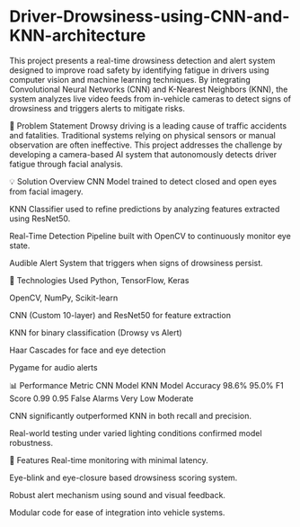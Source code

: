 # Driver-Drowsiness-using-CNN-and-KNN-architecture
This project presents a real-time drowsiness detection and alert system designed to improve road safety by identifying fatigue in drivers using computer vision and machine learning techniques. By integrating Convolutional Neural Networks (CNN) and K-Nearest Neighbors (KNN), the system analyzes live video feeds from in-vehicle cameras to detect signs of drowsiness and triggers alerts to mitigate risks.

🚗 Problem Statement
Drowsy driving is a leading cause of traffic accidents and fatalities. Traditional systems relying on physical sensors or manual observation are often ineffective. This project addresses the challenge by developing a camera-based AI system that autonomously detects driver fatigue through facial analysis.

💡 Solution Overview
CNN Model trained to detect closed and open eyes from facial imagery.

KNN Classifier used to refine predictions by analyzing features extracted using ResNet50.

Real-Time Detection Pipeline built with OpenCV to continuously monitor eye state.

Audible Alert System that triggers when signs of drowsiness persist.

🧠 Technologies Used
Python, TensorFlow, Keras

OpenCV, NumPy, Scikit-learn

CNN (Custom 10-layer) and ResNet50 for feature extraction

KNN for binary classification (Drowsy vs Alert)

Haar Cascades for face and eye detection

Pygame for audio alerts

📊 Performance
Metric	     CNN Model	   KNN Model
Accuracy	    98.6%	        95.0%
F1 Score    	0.99	        0.95
False Alarms Very Low	     Moderate


CNN significantly outperformed KNN in both recall and precision.

Real-world testing under varied lighting conditions confirmed model robustness.

🔧 Features
Real-time monitoring with minimal latency.

Eye-blink and eye-closure based drowsiness scoring system.

Robust alert mechanism using sound and visual feedback.

Modular code for ease of integration into vehicle systems.
